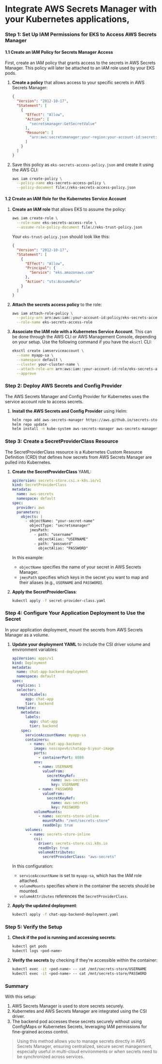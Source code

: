 
# Integrate AWS Secrets Manager with your Kubernetes applications, 

### Step 1: Set Up IAM Permissions for EKS to Access AWS Secrets Manager

#### 1.1 Create an IAM Policy for Secrets Manager Access

First, create an IAM policy that grants access to the secrets in AWS Secrets Manager. This policy will later be attached to an IAM role used by your EKS pods.

1. **Create a policy** that allows access to your specific secrets in AWS Secrets Manager:

   ```json
   {
     "Version": "2012-10-17",
     "Statement": [
       {
         "Effect": "Allow",
         "Action": [
           "secretsmanager:GetSecretValue"
         ],
         "Resource": [
           "arn:aws:secretsmanager:your-region:your-account-id:secret:your-secret-name*"
         ]
       }
     ]
   }
   ```

2. Save this policy as `eks-secrets-access-policy.json` and create it using the AWS CLI:

   ```bash
   aws iam create-policy \
     --policy-name eks-secrets-access-policy \
     --policy-document file://eks-secrets-access-policy.json
   ```

#### 1.2 Create an IAM Role for the Kubernetes Service Account

1. **Create an IAM role** that allows EKS to assume the policy:

   ```bash
   aws iam create-role \
     --role-name eks-secrets-access-role \
     --assume-role-policy-document file://eks-trust-policy.json
   ```

   Your `eks-trust-policy.json` should look like this:

   ```json
   {
     "Version": "2012-10-17",
     "Statement": [
       {
         "Effect": "Allow",
         "Principal": {
           "Service": "eks.amazonaws.com"
         },
         "Action": "sts:AssumeRole"
       }
     ]
   }
   ```

2. **Attach the secrets access policy** to the role:

   ```bash
   aws iam attach-role-policy \
     --policy-arn arn:aws:iam::your-account-id:policy/eks-secrets-access-policy \
     --role-name eks-secrets-access-role
   ```

3. **Associate the IAM role with a Kubernetes Service Account**. This can be done through the AWS CLI or AWS Management Console, depending on your setup. Use the following command if you have the `eksctl` CLI:

   ```bash
   eksctl create iamserviceaccount \
     --name myapp-sa \
     --namespace default \
     --cluster your-cluster-name \
     --attach-role-arn arn:aws:iam::your-account-id:role/eks-secrets-access-role \
     --approve
   ```

### Step 2: Deploy AWS Secrets and Config Provider

The AWS Secrets Manager and Config Provider for Kubernetes uses the service account role to access secrets.

1. **Install the AWS Secrets and Config Provider** using Helm:

   ```bash
   helm repo add aws-secrets-manager https://aws.github.io/secrets-store-csi-driver-provider-aws
   helm repo update
   helm install -n kube-system aws-secrets-manager aws-secrets-manager/secrets-store-csi-driver-provider-aws
   ```

### Step 3: Create a SecretProviderClass Resource

The SecretProviderClass resource is a Kubernetes Custom Resource Definition (CRD) that defines how secrets from AWS Secrets Manager are pulled into Kubernetes.

1. **Create the SecretProviderClass** YAML:

   ```yaml
   apiVersion: secrets-store.csi.x-k8s.io/v1
   kind: SecretProviderClass
   metadata:
     name: aws-secrets
     namespace: default
   spec:
     provider: aws
     parameters:
       objects: |
         - objectName: "your-secret-name"
           objectType: "secretsmanager"
           jmesPath:
             - path: "username"
               objectAlias: "USERNAME"
             - path: "password"
               objectAlias: "PASSWORD"
   ```

   In this example:
   - `objectName` specifies the name of your secret in AWS Secrets Manager.
   - `jmesPath` specifies which keys in the secret you want to map and their aliases (e.g., `USERNAME` and `PASSWORD`).

2. **Apply the SecretProviderClass**:

   ```bash
   kubectl apply -f secret-provider-class.yaml
   ```

### Step 4: Configure Your Application Deployment to Use the Secret

In your application deployment, mount the secrets from AWS Secrets Manager as a volume.

1. **Update your deployment YAML** to include the CSI driver volume and environment variables:

   ```yaml
   apiVersion: apps/v1
   kind: Deployment
   metadata:
     name: chat-app-backend-deployment
     namespace: default
   spec:
     replicas: 1
     selector:
       matchLabels:
         app: chat-app
         tier: backend
     template:
       metadata:
         labels:
           app: chat-app
           tier: backend
       spec:
         serviceAccountName: myapp-sa
         containers:
           - name: chat-app-backend
             image: noscopev6/chatapp-b:your-image
             ports:
               - containerPort: 8080
             env:
               - name: USERNAME
                 valueFrom:
                   secretKeyRef:
                     name: aws-secrets
                     key: USERNAME
               - name: PASSWORD
                 valueFrom:
                   secretKeyRef:
                     name: aws-secrets
                     key: PASSWORD
             volumeMounts:
               - name: secrets-store-inline
                 mountPath: "/mnt/secrets-store"
                 readOnly: true
         volumes:
           - name: secrets-store-inline
             csi:
               driver: secrets-store.csi.k8s.io
               readOnly: true
               volumeAttributes:
                 secretProviderClass: "aws-secrets"
   ```

   In this configuration:
   - `serviceAccountName` is set to `myapp-sa`, which has the IAM role attached.
   - `volumeMounts` specifies where in the container the secrets should be mounted.
   - `volumeAttributes` references the `SecretProviderClass`.

2. **Apply the updated deployment**:

   ```bash
   kubectl apply -f chat-app-backend-deployment.yaml
   ```

### Step 5: Verify the Setup

1. **Check if the pod is running and accessing secrets**:

   ```bash
   kubectl get pods
   kubectl logs <pod-name>
   ```

2. **Verify the secrets** by checking if they’re accessible within the container:

   ```bash
   kubectl exec -it <pod-name> -- cat /mnt/secrets-store/USERNAME
   kubectl exec -it <pod-name> -- cat /mnt/secrets-store/PASSWORD
   ```

### Summary

With this setup:

1. AWS Secrets Manager is used to store secrets securely.
2. Kubernetes and AWS Secrets Manager are integrated using the CSI driver.
3. The backend pod accesses these secrets securely without using ConfigMaps or Kubernetes Secrets, leveraging IAM permissions for fine-grained access control. 

> Using this method allows you to manage secrets directly in AWS Secrets Manager, ensuring centralized, secure secret management, especially useful in multi-cloud environments or when secrets need to be synchronized across services.